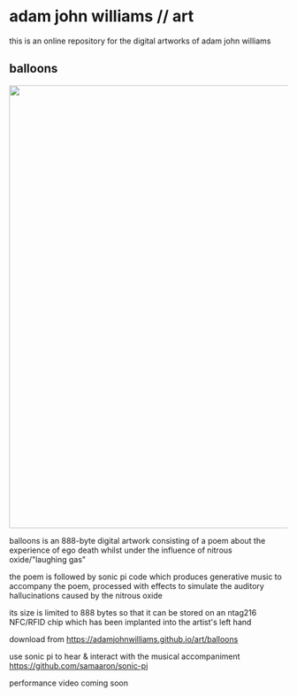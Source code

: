 # adam john williams // art

this is an online repository for the digital artworks of adam john williams

## balloons
<img src="https://adamjohnwilliams.github.io/art/adamjohnwilliams_balloons.jpg" width="800" alt text="hand of the artist - NFC chip can be seen between thumb & forefinger">

balloons is an 888-byte digital artwork consisting of a poem about the experience of ego death whilst under the influence of nitrous oxide/"laughing gas"

the poem is followed by sonic pi code which produces generative music to accompany the poem, processed with effects to simulate the auditory hallucinations caused by the nitrous oxide

its size is limited to 888 bytes so that it can be stored on an ntag216 NFC/RFID chip which has been implanted into the artist's left hand


download from https://adamjohnwilliams.github.io/art/balloons

use sonic pi to hear & interact with the musical accompaniment https://github.com/samaaron/sonic-pi

performance video coming soon
